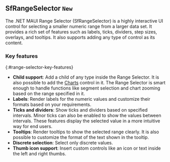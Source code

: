 ## SfRangeSelector `New`

The .NET MAUI Range Selector (SfRangeSelector) is a highly interactive UI control for selecting a smaller numeric range from a larger data set. It provides a rich set of features such as labels, ticks, dividers, step sizes, overlays, and tooltips. It also supports adding any type of control as its content.

### Key features
{:#range-selector-key-features}

* **Child support**: Add a child of any type inside the Range Selector. It is also possible to add the [Charts](https://help.syncfusion.com/maui/cartesian-charts/getting-started) control in it. The Range Selector is smart enough to handle functions like segment selection and chart zooming based on the range specified in it.
* **Labels**: Render labels for the numeric values and customize their formats based on your requirements.
* **Ticks and dividers**: Show ticks and dividers based on specified intervals. Minor ticks can also be enabled to show the values between intervals. These features display the selected value in a more intuitive way for end users.
* **Tooltips**: Render tooltips to show the selected range clearly. It is also possible to customize the format of the text shown in the tooltip.
* **Discrete selection**: Select only discrete values.
* **Thumb icon support**: Insert custom controls like an icon or text inside the left and right thumbs.
